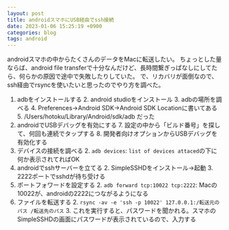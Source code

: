 ```yaml
---
layout: post
title: androidスマホにUSB経由でssh接続
date: 2023-01-06 15:25:19 +0900
categories: blog
tags: android
---
```


androidスマホの中からたくさんのデータをMacに転送したい。
ちょっとした量ならば、android file transferで十分なんだけど、長時間繋ぎっぱなしにしてたら、何らかの原因で途中で失敗したりしていた。
で、リカバリが面倒なので、ssh経由でrsyncを使いたいと思ったのでやり方を調べた。

1. adbをインストールする
   2. android studioをインストール
   3. adbの場所を調べる
      4. Preferences→Android SDK→Android SDK Locationに書いてある
      5. /Users/hotoku/Library/Android/sdk/adb だった
6. androidでUSBデバッグを有効にする
   7. 設定の中から「ビルド番号」を探して、何回も連続でタップする
   8. 開発者向けオプションからUSBデバッグを有効化する
1. デバイスの接続を調べる
   2. `adb devices`: `list of devices attaced`の下に何か表示されてればOK
1. androidでsshサーバーを立てる
   2. SimpleSSHDをインストール→起動
   3. 2222ポートでsshdが待ち受ける
1. ポートフォワードを設定する
   2. `adb forward tcp:10022 tcp:2222`: Macの10022が、androidの2222につながるようになる
1. ファイルを転送する
   2. `rsync -av -e 'ssh -p 10022' 127.0.0.1:/転送元のパス /転送先のパス`
   3. これを実行すると、パスワードを聞かれる。スマホのSimpleSSHDの画面にパスワードが表示されているので、入力する
